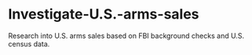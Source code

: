 # Investigate-U.S.-arms-sales
Research into U.S. arms sales based on FBI background checks and U.S. census data.
